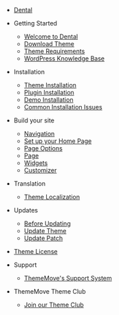 - [Dental](../README.md)
- Getting Started
  - [Welcome to Dental](welcome.md)
  - [Download Theme](download-theme.md)
  - [Theme Requirements](requirements.md)
  - [WordPress Knowledge Base](wp-knowledge-base.md)

- Installation
  - [Theme Installation](theme-installation.md)
  - [Plugin Installation](plugin-installation.md)
  - [Demo Installation](demo-installation.md)
  - [Common Installation Issues](installation-issues.md)

- Build your site
  - [Navigation](navigation.md)
  - [Set up your Home Page](homepage.md)
  - [Page Options](page-options.md)
  - [Page](page.md)
  - [Widgets](widgets.md)
  - [Customizer](customizer.md)

- Translation
  - [Theme Localization](translation.md)

- Updates
  - [Before Updating](before-updating.md)
  - [Update Theme](update-theme.md)
  - [Update Patch](apply-patch.md)
 
- [Theme License](theme-ls.md)

- Support
  - [ThemeMove's Support System](support.md)

- ThemeMove Theme Club
  - [Join our Theme Club](join-theme-club.md)
  